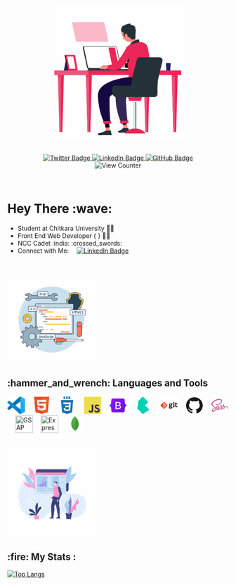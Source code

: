 <div align="center">
  <img src="lottie-animation\animation_300_l0c7wry8.gif">
</div>
<br>
<br>
<div id="badges" align="center">
  <a href="https://twitter.com/KartikVr_">
    <img src="https://img.shields.io/badge/Twitter-rgb(234,93,129)?style=for-the-badge&logo=twitter&logoColor=white" alt="Twitter Badge"/>
  </a>
  <a href="https://www.linkedin.com/in/kartikvr/">
    <img src="https://img.shields.io/badge/LinkedIn-rgb(235,%2039,%2088)?style=for-the-badge&logo=linkedin" alt="LinkedIn Badge"/>
  </a>
  <a href="https://github.com/KartikVerma0">
    <img src="https://img.shields.io/badge/GitHub-rgb(234,93,129)?style=for-the-badge&logo=github&logoColor=white" alt="GitHub Badge"/>
  </a>
  <br>
  <img src="https://komarev.com/ghpvc/?username=KartikVerma0&style=for-the-badge&color=ea5d81" alt="View Counter"/>
</div>
<br>
<br>
<span>
  <h1>Hey There :wave:</h1>
  <ul>
    <li>Student at Chitkara University 🧑‍🎓
    <li>Front End Web Developer { }  👨‍💻
    <li>NCC Cadet :india: :crossed_swords:
    <li>Connect with Me: &emsp;<a href="https://www.linkedin.com/in/kartikvr/"><img src="https://img.shields.io/badge/LinkedIn-blue?style=for-the-badge&logo=linkedin" alt="LinkedIn Badge"/></a>
  </ul>
</span>
<br><br>
<div>
  <img src="lottie-animation\animation_200_l0cc5n6c.gif">
</div>
<h2>:hammer_and_wrench: Languages and Tools</h2>
<div>
  <img src="https://github.com/devicons/devicon/blob/master/icons/vscode/vscode-original.svg" title="VS Code" alt="VS Code" width="40" height="40"/>&emsp;
  <img src="https://github.com/devicons/devicon/blob/master/icons/html5/html5-original.svg" title="HTML5" alt="HTML" width="40" height="40"/>&emsp;
  <img src="https://github.com/devicons/devicon/blob/master/icons/css3/css3-plain-wordmark.svg"  title="CSS3" alt="CSS" width="40" height="40"/>&emsp;
  <img src="https://github.com/devicons/devicon/blob/master/icons/javascript/javascript-original.svg" title="JavaScript" alt="JavaScript" width="40" height="40"/>&emsp;
  <img src="https://github.com/devicons/devicon/blob/master/icons/bootstrap/bootstrap-original.svg" title="BootStrap" **alt="BootStrap" width="40" height="40"/>&emsp;
  <img src="https://github.com/devicons/devicon/blob/master/icons/bulma/bulma-plain.svg" title="Bulma" **alt="Bulma" width="40" height="40"/>&emsp;
  <img src="https://github.com/devicons/devicon/blob/master/icons/git/git-original-wordmark.svg" title="Git" **alt="Git" width="40" height="40"/>&emsp;
  <img src="https://github.com/devicons/devicon/blob/master/icons/github/github-original.svg" title="GitHub" **alt="GitHub" width="40" height="40"/>&emsp;
  <img src="https://github.com/devicons/devicon/blob/master/icons/sass/sass-original.svg" title="SCSS" **alt="SCSS" width="40" height="40"/>&emsp;
  <img src="https://greensock.com/uploads/monthly_2020_03/tweenmax.png.cf27916e926fbb328ff214f66b4c8429.png" title="GSAP" **alt="GSAP" width="40" height="40"/>&emsp;
  <img src="https://expressjs.com/images/favicon.png" title="ExpressJS" **alt="ExpressJS" width="40" height="40"/>&emsp;
  <img src="https://github.com/devicons/devicon/blob/master/icons/mongodb/mongodb-original.svg" title="MongoDB" **alt="MongoDB" width="40" height="40"/>&emsp;
</div>
<br><br>
<div>
  <img src="lottie-animation\animation_200_l0ccl9y4.gif">
</div>
<h2>:fire: My Stats :</h2>



[![Top Langs](https://github-readme-stats.vercel.app/api/top-langs/?username=KartikVerma0&theme=moltack&layout=compact)](https://github.com/anuraghazra/github-readme-stats)
